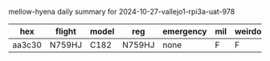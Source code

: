 mellow-hyena daily summary for 2024-10-27-vallejo1-rpi3a-uat-978

|hex|flight|model|reg|emergency|mil|weirdo|
|--|--|--|--|--|--|--|
|aa3c30|N759HJ|C182|N759HJ|none|F|F|
